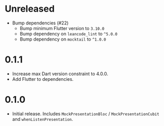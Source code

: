 # Unreleased

- Bump dependencies (#22)
  - Bump minimum Flutter version to `3.10.0`
  - Bump dependency on `leancode_lint` to `^5.0.0`
  - Bump dependency on `mocktail` to `^1.0.0`

# 0.1.1

- Increase max Dart version constraint to 4.0.0.
- Add Flutter to dependencies.

# 0.1.0

- Initial release. Includes `MockPresentationBloc` / `MockPresentationCubit` and
  `whenListenPresentation`.
